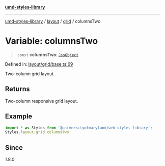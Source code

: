 [**umd-styles-library**](../../../../README.md)

***

[umd-styles-library](../../../../modules.md) / [layout](../../../README.md) / [grid](../README.md) / columnsTwo

# Variable: columnsTwo

> `const` **columnsTwo**: [`JssObject`](../../../../utilities/namespaces/transform/type-aliases/JssObject.md)

Defined in: [layout/grid/base.ts:69](https://github.com/UMD-Digital/design-system/blob/8021d9898368f604bce452fe4dde6fae3a0578fd/packages/styles/source/layout/grid/base.ts#L69)

Two-column grid layout.

## Returns

Two-column responsive grid layout.

## Example

```typescript
import * as Styles from '@universityofmaryland/web-styles-library';
Styles.layout.grid.columnsTwo
```

## Since

1.8.0
